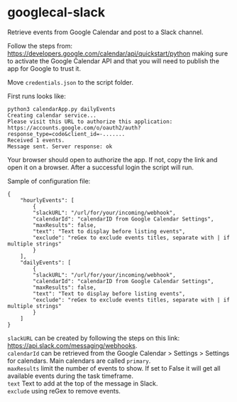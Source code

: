 # googlecal-slack
Retrieve events from Google Calendar and post to a Slack channel.

Follow the steps from: https://developers.google.com/calendar/api/quickstart/python making sure to activate the Google Calendar API and that you will need to publish the app for Google to trust it.

Move `credentials.json` to the script folder.

First runs looks like:

```
python3 calendarApp.py dailyEvents
Creating calendar service...
Please visit this URL to authorize this application: https://accounts.google.com/o/oauth2/auth?response_type=code&client_id=-.......
Received 1 events.
Message sent. Server response: ok
```

Your browser should open to authorize the app. If not, copy the link and open it on a browser. After a successful login the script will run.

Sample of configuration file:

```
{
	"hourlyEvents": [
		{
		"slackURL": "/url/for/your/incoming/webhook",
		"calendarId": "calendarID from Google Calendar Settings",
		"maxResults": false,
		"text": "Text to display before listing events",
		"exclude": "reGex to exclude events titles, separate with | if multiple strings"
		}
	],
	"dailyEvents": [
		{
		"slackURL": "/url/for/your/incoming/webhook",
		"calendarId": "calendarID from Google Calendar Settings",
		"maxResults": false,
		"text": "Text to display before listing events",
		"exclude": "reGex to exclude events titles, separate with | if multiple strings"			
		}
	]
}
```

`slackURL` can be created by following the steps on this link: https://api.slack.com/messaging/webhooks. <br>
`calendarId` can be retrieved from the Google Calendar > Settings > Settings for calendars. Main calendars are called `primary`. <br>
`maxResults` limit the number of events to show. If set to False it will get all available events during the task timeframe. <br>
`text` Text to add at the top of the message in Slack. <br>
`exclude` using reGex to remove events.
